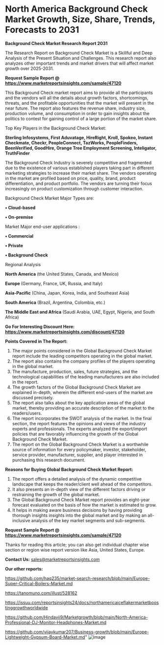 # North America Background Check Market Growth, Size, Share, Trends, Forecasts to 2031

<strong>Background Check Market Research Report 2031</strong>

The Research Report on Background Check Market is a Skillful and Deep Analysis of the Present Situation and Challenges. This research report also analyzes other important trends and market drivers that will affect market growth over 2025-2031.

<strong>Request Sample Report @ <a href=https://www.marketreportsinsights.com/sample/47120>https://www.marketreportsinsights.com/sample/47120</a></strong>

This Background Check market report aims to provide all the participants and the vendors will all the details about growth factors, shortcomings, threats, and the profitable opportunities that the market will present in the near future. The report also features the revenue share, industry size, production volume, and consumption in order to gain insights about the politics to contest for gaining control of a large portion of the market share.

Top Key Players in the Background Check Market:

<strong>Sterling Infosystems, First Aduvatage, HireRight, Kroll, Spokeo, Instant Checkmate, Checkr, PeopleConnect, TazWorks, PeopleFinders, BeenVerified, GoodHire, Orange Tree Employment Screening, Inteligator, TruthFinder</strong>

The Background Check Industry is severely competitive and fragmented due to the existence of various established players taking part in different marketing strategies to increase their market share. The vendors operating in the market are profiled based on price, quality, brand, product differentiation, and product portfolio. The vendors are turning their focus increasingly on product customization through customer interaction.

Background Check Market Major Types are:

<strong>•  Cloud-based

•  On-premise</strong>

Market Major end-user applications :

<strong>•  Commercial

•  Private

•  Background Check</strong>

Regional Analysis

</u><strong><b>North America</b></strong> (the United States, Canada, and Mexico)

<strong><b>Europe </b></strong>(Germany, France, UK, Russia, and Italy)

<strong><b>Asia-Pacific</b></strong> (China, Japan, Korea, India, and Southeast Asia)

<strong><b>South America</b></strong> (Brazil, Argentina, Colombia, etc.)

<strong><b>The Middle East and Africa</b></strong> (Saudi Arabia, UAE, Egypt, Nigeria, and South Africa)

<strong>Go For Interesting Discount Here: <a href=https://www.marketreportsinsights.com/discount/47120>https://www.marketreportsinsights.com/discount/47120</a></strong>

<strong>Points Covered in The Report:</strong>
<ol>
  <li>The major points considered in the Global Background Check Market report include the leading competitors operating in the global market.</li>
  <li>The report also contains the company profiles of the players operating in the global market.</li>
  <li>The manufacture, production, sales, future strategies, and the technological capabilities of the leading manufacturers are also included in the report.</li>
  <li>The growth factors of the Global Background Check Market are explained in-depth, wherein the different end-users of the market are discussed precisely.</li>
  <li>The report also talks about the key application areas of the global market, thereby providing an accurate description of the market to the readers/users.</li>
  <li>The report incorporates the SWOT analysis of the market. In the final section, the report features the opinions and views of the industry experts and professionals. The experts analyzed the export/import policies that are favorably influencing the growth of the Global Background Check Market.</li>
  <li>The report on the Global Background Check Market is a worthwhile source of information for every policymaker, investor, stakeholder, service provider, manufacturer, supplier, and player interested in purchasing this research document.</li>
</ol>
<strong>Reasons for Buying Global Background Check Market Report:</strong>

<ol>
  <li>The report offers a detailed analysis of the dynamic competitive landscape that keeps the reader/client well ahead of the competitors.</li>
  <li>It also presents an in-depth view of the different factors driving or restraining the growth of the global market.</li>
  <li>The Global Background Check Market report provides an eight-year forecast evaluated on the basis of how the market is estimated to grow.</li>
  <li>It helps in making aware business decisions by having providing thorough insights insights into the global market and by making an all-inclusive analysis of the key market segments and sub-segments.</li>
</ol>
<strong>Request Sample Report @ <a href=https://www.marketreportsinsights.com/sample/47120>https://www.marketreportsinsights.com/sample/47120</a></strong>


Thanks for reading this article; you can also get individual chapter wise section or region wise report version like Asia, United States, Europe.

<strong>Contact Us:</strong>
sales@marketreportsinsights.com

<strong>Our other reports:</strong>

<a href=https://github.com/haq235/market-search-research/blob/main/Europe-Super-Critical-Boilers-Market.md>https://github.com/haq235/market-search-research/blob/main/Europe-Super-Critical-Boilers-Market.md</a>

<a href=https://tanomuno.com/illust/528162>https://tanomuno.com/illust/528162</a>

<a href=https://issuu.com/reportsinsights24/docs/northamericaiceflakermarketboostinggrowthworldwide>https://issuu.com/reportsinsights24/docs/northamericaiceflakermarketboostinggrowthworldwide</a>

<a href=https://github.com/Hindavii9/Marketgrowth/blob/main/North-America-Professional-DJ-Monitor-Headphones-Market.md>https://github.com/Hindavii9/Marketgrowth/blob/main/North-America-Professional-DJ-Monitor-Headphones-Market.md</a>

<a href=https://github.com/vijaykumar207/Business-growth/blob/main/Europe-Lightweight-Gypsum-Board-Market.md>https://github.com/vijaykumar207/Business-growth/blob/main/Europe-Lightweight-Gypsum-Board-Market.md</a>"
![image](https://github.com/user-attachments/assets/650f1ea8-d35f-4fbc-af79-cb257efda810)
